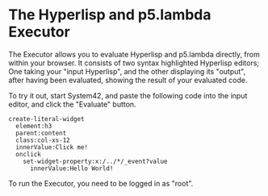 The Hyperlisp and p5.lambda Executor
========

The Executor allows you to evaluate Hyperlisp and p5.lambda directly, from within your browser. It consists of two
syntax highlighted Hyperlisp editors; One taking your "input Hyperlisp", and the other displaying its "output", after
having been evaluated, showing the result of your evaluated code.

To try it out, start System42, and paste the following code into the input editor, and click the "Evaluate" button.

```
create-literal-widget
  element:h3
  parent:content
  class:col-xs-12
  innerValue:Click me!
  onclick
    set-widget-property:x:/../*/_event?value
      innerValue:Hello World!
```

To run the Executor, you need to be logged in as "root".



